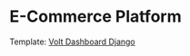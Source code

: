 <h1>E-Commerce Platform</h1>

Template: [Volt Dashboard Django](https://github.com/app-generator/django-volt-dashboard)

 
